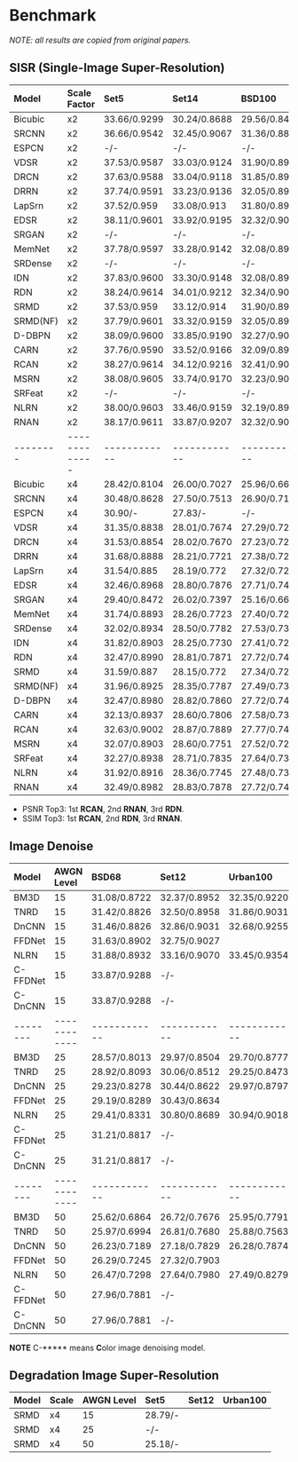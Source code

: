 # Benchmark
_NOTE: all results are copied from original papers._

## SISR (Single-Image Super-Resolution) 

|Model   |Scale Factor | Set5       | Set14      | BSD100     | Urban100   |
|:-------|:------------|:-----------|:-----------|:-----------|:-----------|
|Bicubic |     x2      |33.66/0.9299|30.24/0.8688|29.56/0.8431|26.88/0.8403|
|SRCNN   |     x2      |36.66/0.9542|32.45/0.9067|31.36/0.8879|29.50/0.8946|
|ESPCN   |     x2      |    -/-     |    -/-     |    -/-     |    -/-     |
|VDSR    |     x2      |37.53/0.9587|33.03/0.9124|31.90/0.8960|30.76/0.9140|
|DRCN    |     x2      |37.63/0.9588|33.04/0.9118|31.85/0.8942|30.75/0.9133|
|DRRN    |     x2      |37.74/0.9591|33.23/0.9136|32.05/0.8973|31.23/0.9188|
|LapSrn  |     x2      |37.52/0.959 |33.08/0.913 |31.80/0.895 |30.41/0.910 |
|EDSR    |     x2      |38.11/0.9601|33.92/0.9195|32.32/0.9013|32.93/0.9351|
|SRGAN   |     x2      |    -/-     |    -/-     |    -/-     |    -/-     |
|MemNet  |     x2      |37.78/0.9597|33.28/0.9142|32.08/0.8978|31.31/0.9195|
|SRDense |     x2      |    -/-     |    -/-     |    -/-     |    -/-     |
|IDN     |     x2      |37.83/0.9600|33.30/0.9148|32.08/0.8985|31.27/0.9196|
|RDN     |     x2      |38.24/0.9614|34.01/0.9212|32.34/0.9017|32.89/0.9353|
|SRMD    |     x2      |37.53/0.959 |33.12/0.914 |31.90/0.896 |30.89/0.916 |
|SRMD(NF)|     x2      |37.79/0.9601|33.32/0.9159|32.05/0.8985|31.33/0.9204|
|D-DBPN  |     x2      |38.09/0.9600|33.85/0.9190|32.27/0.9000|32.55/0.9324|
|CARN    |     x2      |37.76/0.9590|33.52/0.9166|32.09/0.8978|31.51/0.9312|
|RCAN    |     x2      |38.27/0.9614|34.12/0.9216|32.41/0.9027|33.34/0.9384|
|MSRN    |     x2      |38.08/0.9605|33.74/0.9170|32.23/0.9013|32.22/0.9326|
|SRFeat  |     x2      |    -/-     |    -/-     |    -/-     |    -/-     |
|NLRN    |     x2      |38.00/0.9603|33.46/0.9159|32.19/0.8992|31.81/0.9249|
|RNAN    |     x2      |38.17/0.9611|33.87/0.9207|32.32/0.9014|32.73/0.9340|
|--------|-------------|------------|------------|------------|------------|
|Bicubic |     x4      |28.42/0.8104|26.00/0.7027|25.96/0.6675|23.14/0.6577|
|SRCNN   |     x4      |30.48/0.8628|27.50/0.7513|26.90/0.7101|24.52/0.7221|
|ESPCN   |     x4      |30.90/-     |27.83/-     |    -/-     |    -/-     |
|VDSR    |     x4      |31.35/0.8838|28.01/0.7674|27.29/0.7251|25.18/0.7524|
|DRCN    |     x4      |31.53/0.8854|28.02/0.7670|27.23/0.7233|25.14/0.7510|
|DRRN    |     x4      |31.68/0.8888|28.21/0.7721|27.38/0.7284|25.44/0.7638|
|LapSrn  |     x4      |31.54/0.885 |28.19/0.772 |27.32/0.728 |25.21/0.756 |
|EDSR    |     x4      |32.46/0.8968|28.80/0.7876|27.71/0.7420|26.64/0.8033|
|SRGAN   |     x4      |29.40/0.8472|26.02/0.7397|25.16/0.6688|    -/-     |
|MemNet  |     x4      |31.74/0.8893|28.26/0.7723|27.40/0.7281|25.50/0.7630|
|SRDense |     x4      |32.02/0.8934|28.50/0.7782|27.53/0.7337|26.05/0.7819|
|IDN     |     x4      |31.82/0.8903|28.25/0.7730|27.41/0.7297|25.41/0.7632|
|RDN     |     x4      |32.47/0.8990|28.81/0.7871|27.72/0.7419|26.61/0.8028|
|SRMD    |     x4      |31.59/0.887 |28.15/0.772 |27.34/0.728 |25.34/0.761 |
|SRMD(NF)|     x4      |31.96/0.8925|28.35/0.7787|27.49/0.7337|25.68/0.7731|
|D-DBPN  |     x4      |32.47/0.8980|28.82/0.7860|27.72/0.7400|26.38/0.7946|
|CARN    |     x4      |32.13/0.8937|28.60/0.7806|27.58/0.7349|26.07/0.7837|
|RCAN    |     x4      |32.63/0.9002|28.87/0.7889|27.77/0.7436|26.82/0.8087|
|MSRN    |     x4      |32.07/0.8903|28.60/0.7751|27.52/0.7273|26.04/0.7896|
|SRFeat  |     x4      |32.27/0.8938|28.71/0.7835|27.64/0.7378|    -/-     |
|NLRN    |     x4      |31.92/0.8916|28.36/0.7745|27.48/0.7306|25.79/0.7729|
|RNAN    |     x4      |32.49/0.8982|28.83/0.7878|27.72/0.7421|26.61/0.8023|

- PSNR Top3: 1st **RCAN**, 2nd **RNAN**, 3rd **RDN**.
- SSIM Top3: 1st **RCAN**, 2nd **RDN**, 3rd **RNAN**.

## Image Denoise
|Model   | AWGN Level | BSD68      | Set12      | Urban100   |
|:-------|:-----------|:-----------|:-----------|:-----------|
|BM3D    |     15     |31.08/0.8722|32.37/0.8952|32.35/0.9220|
|TNRD    |     15     |31.42/0.8826|32.50/0.8958|31.86/0.9031|
|DnCNN   |     15     |31.46/0.8826|32.86/0.9031|32.68/0.9255|
|FFDNet  |     15     |31.63/0.8902|32.75/0.9027|
|NLRN    |     15     |31.88/0.8932|33.16/0.9070|33.45/0.9354|
|C-FFDNet|     15     |33.87/0.9288|    -/-     |
|C-DnCNN |     15     |33.87/0.9288|    -/-     |
|--------|------------|------------|------------|------------|
|BM3D    |     25     |28.57/0.8013|29.97/0.8504|29.70/0.8777|
|TNRD    |     25     |28.92/0.8093|30.06/0.8512|29.25/0.8473|
|DnCNN   |     25     |29.23/0.8278|30.44/0.8622|29.97/0.8797|
|FFDNet  |     25     |29.19/0.8289|30.43/0.8634|
|NLRN    |     25     |29.41/0.8331|30.80/0.8689|30.94/0.9018|
|C-FFDNet|     25     |31.21/0.8817|    -/-     |
|C-DnCNN |     25     |31.21/0.8817|    -/-     |
|--------|------------|------------|------------|------------|
|BM3D    |     50     |25.62/0.6864|26.72/0.7676|25.95/0.7791|
|TNRD    |     50     |25.97/0.6994|26.81/0.7680|25.88/0.7563|
|DnCNN   |     50     |26.23/0.7189|27.18/0.7829|26.28/0.7874|
|FFDNet  |     50     |26.29/0.7245|27.32/0.7903|
|NLRN    |     50     |26.47/0.7298|27.64/0.7980|27.49/0.8279|
|C-FFDNet|     50     |27.96/0.7881|    -/-     |
|C-DnCNN |     50     |27.96/0.7881|    -/-     |

**NOTE** C-***** means **C**olor image denoising model. 

## Degradation Image Super-Resolution
|Model   | Scale | AWGN Level | Set5       | Set12      | Urban100   |
|:-------|:------|:-----------|:-----------|:-----------|:-----------|
|SRMD    |   x4  |     15     |28.79/-     |
|SRMD    |   x4  |     25     |    -/-     |
|SRMD    |   x4  |     50     |25.18/-     |